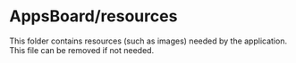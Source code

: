 # AppsBoard/resources

This folder contains resources (such as images) needed by the application. This file can
be removed if not needed.
